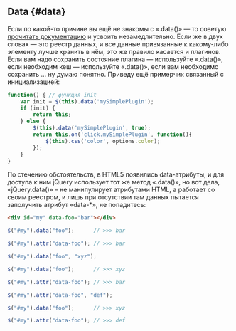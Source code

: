 ## Data {#data}

Если по какой-то причине вы ещё не знакомы с «.data()» — то советую [прочитать документацию](http://api.jquery.com/data/) и усвоить незамедлительно. Если же в двух словах — это реестр данных, и все данные привязанные к какому-либо элементу лучше хранить в нём, это же правило касается и плагинов. Если вам надо сохранить состояние плагина — используйте «.data()», если необходим кеш — используйте «.data()», если вам необходимо сохранить … ну думаю понятно. Приведу ещё примерчик связанный с инициализацией:

```javascript
function() { // функция init
    var init = $(this).data('mySimplePlugin');
    if (init) {
        return this;
    } else {
        $(this).data('mySimplePlugin', true);
        return this.on('click.mySimplePlugin', function(){
            $(this).css('color', options.color);
        });
    }
}
```

По стечению обстоятельств, в HTML5 появились data-атрибуты, и для доступа к ним jQuery использует тот же метод «.data()», но вот дела, «jQuery.data()» – не манипулирует атрибутами HTML, а работает со своим реестром, и лишь при отсутствии там данных пытается заполучить атрибут «data-*», не попадитесь:


```html
<div id="my" data-foo="bar"></div>
```
```javascript
$("#my").data("foo");      // >>> bar

$("#my").attr("data-foo"); // >>> bar

$("#my").data("foo", "xyz");

$("#my").data("foo");      // >>> xyz

$("#my").attr("data-foo"); // >>> bar

$("#my").attr("data-foo", "def");

$("#my").data("foo");      // >>> xyz

$("#my").attr("data-foo"); // >>> def
```
